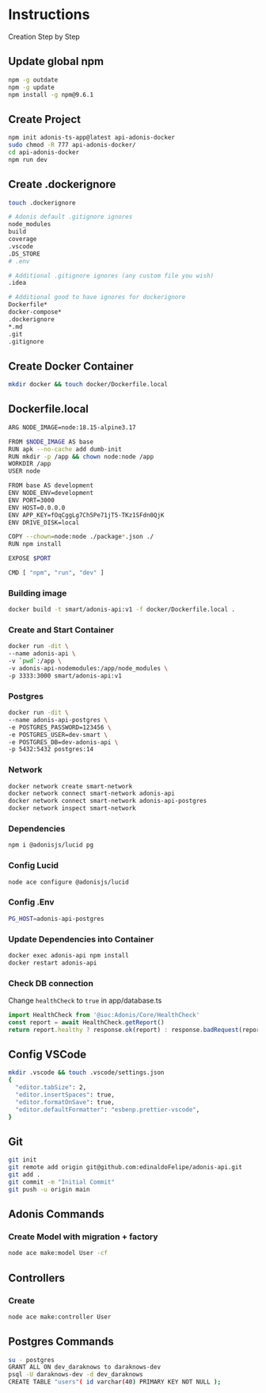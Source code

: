 # Instructions

Creation Step by Step

## Update global npm

```sh
npm -g outdate
npm -g update
npm install -g npm@9.6.1
```

## Create Project

```sh
npm init adonis-ts-app@latest api-adonis-docker
sudo chmod -R 777 api-adonis-docker/
cd api-adonis-docker
npm run dev
```

## Create .dockerignore

```sh
touch .dockerignore

# Adonis default .gitignore ignores
node_modules
build
coverage
.vscode
.DS_STORE
# .env

# Additional .gitignore ignores (any custom file you wish)
.idea

# Additional good to have ignores for dockerignore
Dockerfile*
docker-compose*
.dockerignore
*.md
.git
.gitignore
```

## Create Docker Container

```sh
mkdir docker && touch docker/Dockerfile.local
```

## Dockerfile.local

```sh
ARG NODE_IMAGE=node:18.15-alpine3.17

FROM $NODE_IMAGE AS base
RUN apk --no-cache add dumb-init
RUN mkdir -p /app && chown node:node /app
WORKDIR /app
USER node

FROM base AS development
ENV NODE_ENV=development
ENV PORT=3000
ENV HOST=0.0.0.0
ENV APP_KEY=fOqCggLg7Ch5Pe71jT5-TKz1SFdn0QjK
ENV DRIVE_DISK=local

COPY --chown=node:node ./package*.json ./
RUN npm install

EXPOSE $PORT

CMD [ "npm", "run", "dev" ]
```

### Building image

```sh
docker build -t smart/adonis-api:v1 -f docker/Dockerfile.local .
```

### Create and Start Container

```sh
docker run -dit \
--name adonis-api \
-v `pwd`:/app \
-v adonis-api-nodemodules:/app/node_modules \
-p 3333:3000 smart/adonis-api:v1
```

### Postgres

```sh
docker run -dit \
--name adonis-api-postgres \
-e POSTGRES_PASSWORD=123456 \
-e POSTGRES_USER=dev-smart \
-e POSTGRES_DB=dev-adonis-api \
-p 5432:5432 postgres:14
```

### Network

```sh
docker network create smart-network
docker network connect smart-network adonis-api
docker network connect smart-network adonis-api-postgres
docker network inspect smart-network
```

### Dependencies

```sh
npm i @adonisjs/lucid pg
```

### Config Lucid

```sh
node ace configure @adonisjs/lucid
```

### Config .Env

```sh
PG_HOST=adonis-api-postgres
```

### Update Dependencies into Container

```sh
docker exec adonis-api npm install
docker restart adonis-api
```

### Check DB connection

Change `healthCheck` to `true` in app/database.ts

```js
import HealthCheck from '@ioc:Adonis/Core/HealthCheck'
const report = await HealthCheck.getReport()
return report.healthy ? response.ok(report) : response.badRequest(report)
```

## Config VSCode

```sh
mkdir .vscode && touch .vscode/settings.json
{
  "editor.tabSize": 2,
  "editor.insertSpaces": true,
  "editor.formatOnSave": true,
  "editor.defaultFormatter": "esbenp.prettier-vscode",
}
```

## Git

```sh
git init
git remote add origin git@github.com:edinaldoFelipe/adonis-api.git
git add .
git commit -m "Initial Commit"
git push -u origin main
```

## Adonis Commands

### Create Model with migration + factory

```sh
node ace make:model User -cf
```

## Controllers

### Create

```sh
node ace make:controller User
```

## Postgres Commands

```sh
su - postgres
GRANT ALL ON dev_daraknows to daraknows-dev
psql -U daraknows-dev -d dev_daraknows
CREATE TABLE "users"( id varchar(40) PRIMARY KEY NOT NULL );
```
